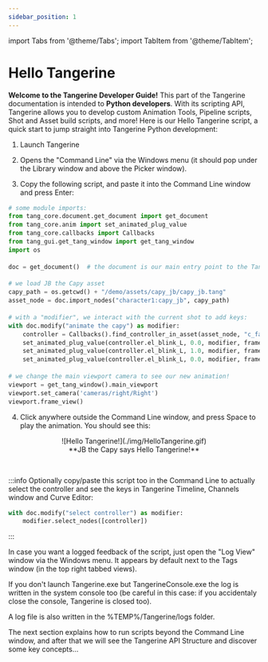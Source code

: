 ```yaml
---
sidebar_position: 1
---
```

import Tabs from '@theme/Tabs';
import TabItem from '@theme/TabItem';

# Hello Tangerine

**Welcome to the Tangerine Developer Guide!** This part of the Tangerine documentation is intended to **Python developers**. With its scripting API, Tangerine allows you to develop custom Animation Tools, Pipeline scripts, Shot and Asset build scripts, and more! Here is our Hello Tangerine script, a quick start to jump straight into Tangerine Python development:

1. Launch Tangerine

2. Opens the "Command Line" via the Windows menu (it should pop under the Library window and above the Picker window).

3. Copy the following script, and paste it into the Command Line window and press Enter:
```python
# some module imports:
from tang_core.document.get_document import get_document
from tang_core.anim import set_animated_plug_value
from tang_core.callbacks import Callbacks
from tang_gui.get_tang_window import get_tang_window
import os

doc = get_document()  # the document is our main entry point to the Tangerine API

# we load JB the Capy asset
capy_path = os.getcwd() + "/demo/assets/capy_jb/capy_jb.tang"
asset_node = doc.import_nodes("character1:capy_jb", capy_path)  

# with a "modifier", we interact with the current shot to add keys:
with doc.modify("animate the capy") as modifier:
    controller = Callbacks().find_controller_in_asset(asset_node, "c_face_up")
    set_animated_plug_value(controller.el_blink_L, 0.0, modifier, frame=1, force_key=True)
    set_animated_plug_value(controller.el_blink_L, 1.0, modifier, frame=7)
    set_animated_plug_value(controller.el_blink_L, 0.0, modifier, frame=14)

# we change the main viewport camera to see our new animation!
viewport = get_tang_window().main_viewport
viewport.set_camera('cameras/right/Right')
viewport.frame_view()

```

4. Click anywhere outside the Command Line window, and press Space to play the animation. You should see this:

<div align="center">![Hello Tangerine!](./img/HelloTangerine.gif)</div>

<div align="center">**JB the Capy says Hello Tangerine!**</div>

&nbsp;
&nbsp;
  
:::info
Optionally copy/paste this script too in the Command Line to actually select the controller and see the keys in Tangerine Timeline, Channels window and Curve Editor:

```python
with doc.modify("select controller") as modifier:
	modifier.select_nodes([controller])
```
:::

In case you want a logged feedback of the script, just open the "Log View" window via the Windows menu. It appears by default next to the Tags window (in the top right tabbed views).

If you don't launch Tangerine.exe but TangerineConsole.exe the log is written in the system console too (be careful in this case: if you accidentaly close the console, Tangerine is closed too).

A log file is also written in the %TEMP%/Tangerine/logs folder.

The next section explains how to run scripts beyond the Command Line window, and after that we will see the Tangerine API Structure and discover some key concepts...